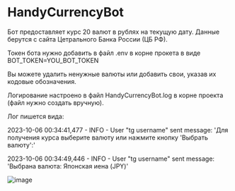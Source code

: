 # HandyCurrencyBot
Бот предоставляет курс 20 валют в рублях на текущую дату. Данные берутся с сайта Цетрального Банка России (ЦБ РФ).

Токен бота нужно добавить в файл .env в корне прокета в виде BOT_TOKEN=YOU_BOT_TOKEN

Вы можете удалить ненужные валюты или добавить свои, указав их кодовые обозначения.

Логирование настроено в файл HandyCurrencyBot.log в корне проекта (файл нужно создать вручную).

Лог пишется вида:

2023-10-06 00:34:41,477 - INFO - User "tg username" sent message: 'Для получения курса выберите валюту или нажмите кнопку 'Выбрать валюту':'

2023-10-06 00:34:49,446 - INFO - User "tg username" sent message: 'Выбрана валюта: Японская иена (JPY)'

![image](https://github.com/LeoPadre/HandyCurrencyBot/assets/88144121/b44cced8-b2b3-44ea-96be-f6e771932a01)

